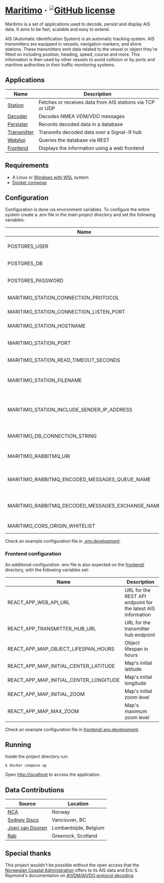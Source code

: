 # [Maritimo](https://maritimo.digital/) &middot; [![GitHub license](https://img.shields.io/badge/license-MIT-blue.svg)](https://github.com/t-recx/maritimo/blob/main/LICENSE)

Maritimo is a set of applications used to decode, persist and display AIS data. It aims to be fast, scalable and easy to extend.

AIS (Automatic Identification System) is an automatic tracking system. AIS transmitters are equipped in vessels, navigation markers, and shore stations. These transmitters emit data related to the vessel or object they're fitted on including position, heading, speed, course and more. This information is then used by other vessels to avoid collision or by ports and maritime authorities in their traffic monitoring systems.

## Applications

| Name                                    | Description                                               |
| --------------------------------------- | --------------------------------------------------------- |
| [Station](station/)                     | Fetches or receives data from AIS stations via TCP or UDP |
| [Decoder](decoder/)                     | Decodes NMEA VDM/VDO messages                             |
| [Persister](backend/Persister.App/)     | Records decoded data in a database                        |
| [Transmitter](backend/Transmitter.App/) | Transmits decoded data over a Signal-R hub                |
| [WebApi](backend/WebApi.App/)           | Queries the database via REST                             |
| [Frontend](frontend/)                   | Displays the information using a web frontend             |

## Requirements

- A Linux or [Windows with WSL](https://docs.microsoft.com/en-us/windows/wsl/install) system
- [Docker compose](https://docs.docker.com/compose/)

## Configuration

Configuration is done via environment variables.
To configure the entire system create a .env file in the main project directory and set the following variables:

| Name                                             | Description                                             |
| ------------------------------------------------ | ------------------------------------------------------- |
| POSTGRES_USER                                    | PostgreSQL database user name                           |
| POSTGRES_DB                                      | PostgreSQL database name                                |
| POSTGRES_PASSWORD                                | PostgreSQL database password                            |
| MARITIMO_STATION_CONNECTION_PROTOCOL             | Protocol to use (TCP/UDP/FILE)                          |
| MARITIMO_STATION_CONNECTION_LISTEN_PORT          | Listen port (UDP)                                       |
| MARITIMO_STATION_HOSTNAME                        | Station host name (TCP)                                 |
| MARITIMO_STATION_PORT                            | Station connection port (TCP)                           |
| MARITIMO_STATION_READ_TIMEOUT_SECONDS            | Station read timeout (TCP)                              |
| MARITIMO_STATION_FILENAME                        | Filename with VDM/VDO sentences (FILE)                  |
| MARITIMO_STATION_INCLUDE_SENDER_IP_ADDRESS       | Includes the source's ip address on the encoded message |
| MARITIMO_DB_CONNECTION_STRING                    | Database connection string                              |
| MARITIMO_RABBITMQ_URI                            | URI for the RabbitMQ broker instance                    |
| MARITIMO_RABBITMQ_ENCODED_MESSAGES_QUEUE_NAME    | Broker queue name for encoded messages                  |
| MARITIMO_RABBITMQ_DECODED_MESSAGES_EXCHANGE_NAME | Broker exchange name for decoded messages               |
| MARITIMO_CORS_ORIGIN_WHITELIST                   | CORS origin whitelist                                   |

Check an example configuration file in [.env.development](.env.development).

### Frontend configuration

An additional configuration .env file is also expected on the [frontend/](frontend/) directory, with the following variables set:

| Name                                   | Description                                                  |
| -------------------------------------- | ------------------------------------------------------------ |
| REACT_APP_WEB_API_URL                  | URL for the REST API endpoint for the latest AIS information |
| REACT_APP_TRANSMITTER_HUB_URL          | URL for the transmitter hub endpoint                         |
| REACT_APP_MAP_OBJECT_LIFESPAN_HOURS    | Object lifespan in hours                                     |
| REACT_APP_MAP_INITIAL_CENTER_LATITUDE  | Map's initial latitude                                       |
| REACT_APP_MAP_INITIAL_CENTER_LONGITUDE | Map's initial longitude                                      |
| REACT_APP_MAP_INITIAL_ZOOM             | Map's initial zoom level                                     |
| REACT_APP_MAP_MAX_ZOOM                 | Map's maximum zoom level                                     |

Check an example configuration file in [frontend/.env.development](frontend/.env.development).

## Running

Inside the project directory run:

    $ docker compose up

Open [http://localhost](http://localhost) to access the application.

## Data Contributions

| Source                                  | Location              |
| --------------------------------------- | --------------------- |
| [NCA](https://www.kystverket.no/en/)    | Norway                |
| [Sydney Sisco](https://www.sydsis.co/)  | Vancouver, BC         |
| [Joeri van Dooren](https://rf.guru/sdr) | Lombardsijde, Belgium |
| [Rab](https://www.qrz.com/db/MM7BVP/)   | Greenock, Scotland    |

## Special thanks

This project wouldn't be possible without the open access that the [Norwegian Coastal Administration](https://www.kystverket.no/en/) offers to its AIS data and Eric S. Raymond's documentation on [AIVDM/AIVDO protocol decoding](https://gpsd.gitlab.io/gpsd/AIVDM.html).
